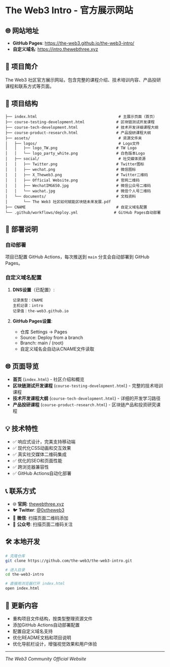 # The Web3 Intro - 官方展示网站

## 🌐 网站地址
- **GitHub Pages**: https://the-web3.github.io/the-web3-intro/  
- **自定义域名**: https://intro.thewebthree.xyz

## 📖 项目简介
The Web3 社区官方展示网站，包含完整的课程介绍、技术培训内容、产品投研课程和联系方式等页面。

## 📁 项目结构
```
├── index.html                                    # 主展示页面（首页）
├── course-testing-development.html              # 区块链测试开发课程
├── course-tech-development.html                 # 技术开发详细课程大纲  
├── course-product-research.html                 # 产品投研课程大纲
├── assets/                                       # 资源文件夹
│   ├── logos/                                    # Logo文件
│   │   ├── logo_TW.png                          # TW Logo
│   │   └── logo_party_white.png                 # 白色版本Logo
│   ├── social/                                   # 社交媒体资源
│   │   ├── Twitter.png                          # Twitter图标
│   │   ├── wechat.png                           # 微信图标
│   │   ├── X_Theweb3.png                        # Twitter二维码
│   │   ├── Official Website.png                 # 官网二维码
│   │   ├── WechatIMG650.jpg                     # 微信公众号二维码
│   │   └── wachat.jpg                           # 微信个人号二维码
│   └── documents/                               # 文档资料
│       └── The Web3 社区如何赋能区块链未来发展.pdf
├── CNAME                                        # 自定义域名配置
└── .github/workflows/deploy.yml                # GitHub Pages自动部署
```

## 🚀 部署说明

### 自动部署
项目已配置 GitHub Actions，每次推送到 `main` 分支会自动部署到 GitHub Pages。

### 自定义域名配置
1. **DNS设置**（已配置）:
   ```
   记录类型：CNAME
   主机记录：intro  
   记录值：the-web3.github.io
   ```

2. **GitHub Pages设置**:
   - 仓库 Settings → Pages
   - Source: Deploy from a branch
   - Branch: main / (root)
   - 自定义域名会自动从CNAME文件读取

## 🌐 页面导览
- **首页** (`index.html`) - 社区介绍和概览
- **区块链测试开发课程** (`course-testing-development.html`) - 完整的技术培训课程
- **技术开发课程大纲** (`course-tech-development.html`) - 详细的开发学习路径
- **产品投研课程** (`course-product-research.html`) - 区块链产品和投资研究课程

## 💡 技术特性
- ✅ 响应式设计，完美支持移动端
- ✅ 现代化CSS动画和交互效果  
- ✅ 真实社交媒体二维码集成
- ✅ 优化的SEO和页面性能
- ✅ 跨浏览器兼容性
- ✅ GitHub Actions自动化部署

## 📞 联系方式
- 🌐 **官网**: [thewebthree.xyz](https://thewebthree.xyz)
- 🐦 **Twitter**: [@0xtheweb3](https://twitter.com/0xtheweb3)  
- 💬 **微信**: 扫描页面二维码添加
- 📱 **公众号**: 扫描页面二维码关注

## 🛠 本地开发
```bash
# 克隆仓库
git clone https://github.com/the-web3/the-web3-intro.git

# 进入目录
cd the-web3-intro

# 直接用浏览器打开 index.html
open index.html
```

## 📝 更新内容
- 重构项目文件结构，按类型整理资源文件
- 添加GitHub Actions自动部署配置
- 配置自定义域名支持
- 优化README文档和项目说明
- 优化导航栏设计，增强视觉效果和用户体验

---
*The Web3 Community Official Website*